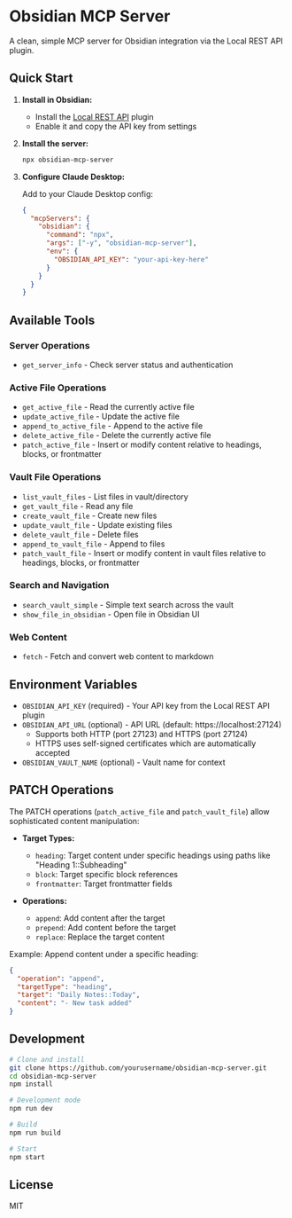 # Obsidian MCP Server

A clean, simple MCP server for Obsidian integration via the Local REST API plugin.

## Quick Start

1. **Install in Obsidian:**
   - Install the [Local REST API](https://github.com/coddingtonbear/obsidian-local-rest-api) plugin
   - Enable it and copy the API key from settings

2. **Install the server:**
   ```bash
   npx obsidian-mcp-server
   ```

3. **Configure Claude Desktop:**
   
   Add to your Claude Desktop config:
   ```json
   {
     "mcpServers": {
       "obsidian": {
         "command": "npx",
         "args": ["-y", "obsidian-mcp-server"],
         "env": {
           "OBSIDIAN_API_KEY": "your-api-key-here"
         }
       }
     }
   }
   ```

## Available Tools

### Server Operations
- `get_server_info` - Check server status and authentication

### Active File Operations
- `get_active_file` - Read the currently active file
- `update_active_file` - Update the active file
- `append_to_active_file` - Append to the active file
- `delete_active_file` - Delete the currently active file
- `patch_active_file` - Insert or modify content relative to headings, blocks, or frontmatter

### Vault File Operations
- `list_vault_files` - List files in vault/directory
- `get_vault_file` - Read any file
- `create_vault_file` - Create new files
- `update_vault_file` - Update existing files
- `delete_vault_file` - Delete files
- `append_to_vault_file` - Append to files
- `patch_vault_file` - Insert or modify content in vault files relative to headings, blocks, or frontmatter

### Search and Navigation
- `search_vault_simple` - Simple text search across the vault
- `show_file_in_obsidian` - Open file in Obsidian UI

### Web Content
- `fetch` - Fetch and convert web content to markdown

## Environment Variables

- `OBSIDIAN_API_KEY` (required) - Your API key from the Local REST API plugin
- `OBSIDIAN_API_URL` (optional) - API URL (default: https://localhost:27124)
  - Supports both HTTP (port 27123) and HTTPS (port 27124)
  - HTTPS uses self-signed certificates which are automatically accepted
- `OBSIDIAN_VAULT_NAME` (optional) - Vault name for context

## PATCH Operations

The PATCH operations (`patch_active_file` and `patch_vault_file`) allow sophisticated content manipulation:

- **Target Types:**
  - `heading`: Target content under specific headings using paths like "Heading 1::Subheading"
  - `block`: Target specific block references
  - `frontmatter`: Target frontmatter fields

- **Operations:**
  - `append`: Add content after the target
  - `prepend`: Add content before the target
  - `replace`: Replace the target content

Example: Append content under a specific heading:
```json
{
  "operation": "append",
  "targetType": "heading",
  "target": "Daily Notes::Today",
  "content": "- New task added"
}
```

## Development

```bash
# Clone and install
git clone https://github.com/yourusername/obsidian-mcp-server.git
cd obsidian-mcp-server
npm install

# Development mode
npm run dev

# Build
npm run build

# Start
npm start
```

## License

MIT